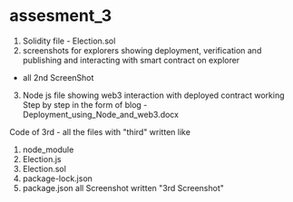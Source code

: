 # assesment_3
1) Solidity file - Election.sol
2) screenshots for explorers showing deployment, verification and publishing and interacting with smart contract on explorer
 - all 2nd ScreenShot
3) Node js file showing web3 interaction with deployed contract
  working Step by step in the form of blog - Deployment_using_Node_and_web3.docx
  
 Code of 3rd - all the files with "third" written like 
1)  node_module
2) Election.js
3) Election.sol
4) package-lock.json
5) package.json
 all Screenshot written "3rd Screenshot"
